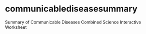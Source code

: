 # communicablediseasesummary
Summary of Communicable Diseases Combined Science Interactive Worksheet
